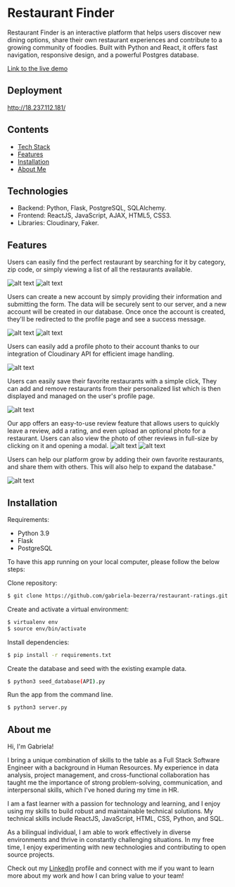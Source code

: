 # Restaurant Finder

Restaurant Finder is an interactive platform that helps users discover new dining options, share their own restaurant experiences and contribute to a growing community of foodies. Built with Python and React, it offers fast navigation, responsive design, and a powerful Postgres database.

[Link to the live demo]

## Deployment 
http://18.237.112.181/

## Contents

- [Tech Stack](https://github.com/gabriela-bezerra/restaurant-ratings#tehcnologies)
- [Features](https://github.com/gabriela-bezerra/restaurant-ratings#features)
- [Installation](https://github.com/gabriela-bezerra/restaurant-ratings#installation)
- [About Me](https://github.com/gabriela-bezerra/restaurant-ratings#about-me)

## Technologies

- Backend: Python, Flask, PostgreSQL, SQLAlchemy.
- Frontend: ReactJS, JavaScript, AJAX, HTML5, CSS3.
- Libraries: Cloudinary, Faker.

## Features
Users can easily find the perfect restaurant by searching for it by category, zip code, or simply viewing a list of all the restaurants available.

![alt text](https://res.cloudinary.com/di0sy25ru/image/upload/v1674794087/IMG_2335_zpr4ar.jpg "Search page")
![alt text](https://res.cloudinary.com/di0sy25ru/image/upload/v1674794084/IMG_2330_u0u4vt.jpg "Restaurnts list")

Users can create a new account by simply providing their information and submitting the form. The data will be securely sent to our server, and a new account will be created in our database. Once once the account is created, they'll be redirected to the profile page and see a success message.

![alt text](https://res.cloudinary.com/di0sy25ru/image/upload/v1674794090/IMG_2326_rgrzol.jpg "New account")
![alt text](https://res.cloudinary.com/di0sy25ru/image/upload/v1674794090/IMG_2327_bezmv4.jpg "Profile page")

Users can easily add a profile photo to their account thanks to our integration of Cloudinary API for efficient image handling.

 ![alt text](https://res.cloudinary.com/di0sy25ru/image/upload/v1674794090/IMG_2324_cpql8f.jpg "Cloudinary")
 
Users can easily save their favorite restaurants with a simple click, They can add and remove restaurants from their personalized list which is then displayed and managed on the user's profile page.

 ![alt text](https://res.cloudinary.com/di0sy25ru/image/upload/v1674794084/IMG_2331_e2uuch.jpg "Favorites")

Our app offers an easy-to-use review feature that allows users to quickly leave a review, add a rating, and even upload an optional photo for a restaurant. Users can also view the photo of other reviews in full-size by clicking on it and opening a modal.
![alt text](https://res.cloudinary.com/di0sy25ru/image/upload/v1674794084/IMG_2334_am67fy.jpg "Review")
![alt text](https://res.cloudinary.com/di0sy25ru/image/upload/v1674794089/IMG_2329_lqrilq.jpg "ReviewModal")

Users can help our platform grow by adding their own favorite restaurants, and share them with others. This will also help to expand the database."

![alt text](https://res.cloudinary.com/di0sy25ru/image/upload/v1674794085/IMG_2332_oueqgi.jpg "New Restaurant")

## Installation

Requirements:

- Python 3.9
- Flask
- PostgreSQL

To have this app running on your local computer, please follow the below steps:

Clone repository:
```sh
$ git clone https://github.com/gabriela-bezerra/restaurant-ratings.git
```

Create and activate a virtual environment:

```sh
$ virtualenv env
$ source env/bin/activate
```

Install dependencies:

```sh
$ pip install -r requirements.txt
```

Create the database and seed with the existing example data.

```sh
$ python3 seed_database(API).py
```


Run the app from the command line.

```sh
$ python3 server.py
```

## About me

Hi, I'm Gabriela! 

I bring a unique combination of skills to the table as a Full Stack Software Engineer with a background in Human Resources. My experience in data analysis, project management, and cross-functional collaboration has taught me the importance of strong problem-solving, communication, and interpersonal skills, which I've honed during my time in HR. 

I am a fast learner with a passion for technology and learning, and I enjoy using my skills to build robust and maintainable technical solutions. My technical skills include ReactJS, JavaScript, HTML, CSS, Python, and SQL. 

As a bilingual individual, I am able to work effectively in diverse environments and thrive in constantly challenging situations. In my free time, I enjoy experimenting with new technologies and contributing to open source projects. 

Check out my [LinkedIn] profile and connect with me if you want to learn more about my work and how I can bring value to your team! 

[//]: # (These are reference links used in the body of this note and get stripped out when the markdown processor does its job. There is no need to format nicely because it shouldn't be seen. Thanks SO - http://stackoverflow.com/questions/4823468/store-comments-in-markdown-syntax)

   [Link to the live demo]: <https://www.youtube.com/watch?v=e7YCFDl5M5E&t=3s>
   [LinkedIn]: <https://www.linkedin.com/in/gabriela-bezerra-us/>
